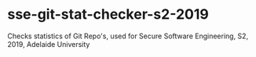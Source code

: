 # sse-git-stat-checker-s2-2019
Checks statistics of Git Repo's, used for Secure Software Engineering, S2, 2019, Adelaide University
